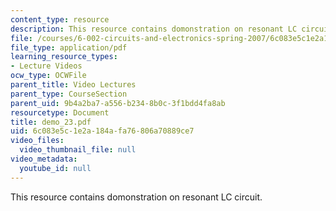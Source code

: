 ```yaml
---
content_type: resource
description: This resource contains domonstration on resonant LC circuit.
file: /courses/6-002-circuits-and-electronics-spring-2007/6c083e5c1e2a184afa76806a70889ce7_demo_23.pdf
file_type: application/pdf
learning_resource_types:
- Lecture Videos
ocw_type: OCWFile
parent_title: Video Lectures
parent_type: CourseSection
parent_uid: 9b4a2ba7-a556-b234-8b0c-3f1bdd4fa8ab
resourcetype: Document
title: demo_23.pdf
uid: 6c083e5c-1e2a-184a-fa76-806a70889ce7
video_files:
  video_thumbnail_file: null
video_metadata:
  youtube_id: null
---
```

This resource contains domonstration on resonant LC circuit.

